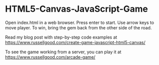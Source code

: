 # HTML5-Canvas-JavaScript-Game
Open index.html in a web browser. Press enter to start.
Use arrow keys to move player.
To win, bring the gem back from the other side of the road.

Read my blog post with step-by-step code examples at https://www.russellgood.com/create-game-javascript-html5-canvas/

To see the game working from a server, you can play it at https://www.russellgood.com/arcade-game/
